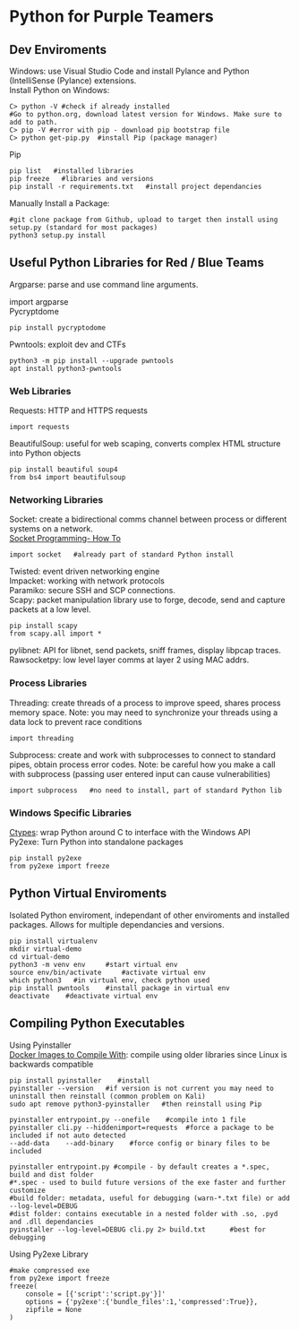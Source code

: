# Python for Purple Teamers    
## Dev Enviroments     
Windows: use Visual Studio Code and install Pylance and Python (IntelliSense (Pylance) extensions.     
Install Python on Windows:    

    C> python -V #check if already installed   
    #Go to python.org, download latest version for Windows. Make sure to add to path.   
    C> pip -V #error with pip - download pip bootstrap file   
    C> python get-pip.py  #install Pip (package manager)     
Pip    

    pip list   #installed libraries    
    pip freeze   #libraries and versions   
    pip install -r requirements.txt   #install project dependancies   
Manually Install a Package:    

    #git clone package from Github, upload to target then install using setup.py (standard for most packages)    
    python3 setup.py install     
   
## Useful Python Libraries for Red / Blue Teams     
Argparse: parse and use command line arguments.     

   import argparse     
Pycryptdome    

    pip install pycryptodome

Pwntools: exploit dev and CTFs      

    python3 -m pip install --upgrade pwntools      
    apt install python3-pwntools   
### Web Libraries   
Requests: HTTP and HTTPS requests         

    import requests      
BeautifulSoup: useful for web scaping, converts complex HTML structure into Python objects     

    pip install beautiful soup4    
    from bs4 import beautifulsoup     
### Networking Libraries   
Socket: create a bidirectional comms channel between process or different systems on a network.      
[Socket Programming- How To](https://docs.python.org/3/howto/sockets.html)    

    import socket   #already part of standard Python install     
Twisted: event driven networking engine     
Impacket: working with network protocols    
Paramiko: secure SSH and SCP connections.       
Scapy: packet manipulation library use to forge, decode, send and capture packets at a low level.   

    pip install scapy    
    from scapy.all import *     
pylibnet: API for libnet, send packets, sniff frames, display libpcap traces.     
Rawsocketpy: low level layer comms at layer 2 using MAC addrs.     
### Process Libraries   
Threading: create threads of a process to improve speed, shares process memory space. Note: you may need to synchronize your threads using a data lock to prevent race conditions         

    import threading    
Subprocess: create and work with subprocesses to connect to standard pipes, obtain process error codes. Note: be careful how you make a call with subprocess (passing user entered input can cause vulnerabilities)      

    import subprocess   #no need to install, part of standard Python lib      
### Windows Specific Libraries    
[Ctypes](https://docs.python.org/3/library/ctypes.html): wrap Python around C to interface with the Windows API     
Py2exe: Turn Python into standalone packages     

    pip install py2exe   
    from py2exe import freeze 

## Python Virtual Enviroments    
Isolated Python enviroment, independant of other enviroments and installed packages. Allows for multiple dependancies and versions.     

    pip install virtualenv     
    mkdir virtual-demo    
    cd virtual-demo      
    python3 -m venv env     #start virtual env     
    source env/bin/activate     #activate virtual env    
    which python3   #in virtual env, check python used      
    pip install pwntools    #install package in virtual env     
    deactivate    #deactivate virtual env     
    
## Compiling Python Executables     
Using Pyinstaller    
[Docker Images to Compile With](https://hub.docker.com/r/cdrx/pyinstaller-linux): compile using older libraries since Linux is backwards compatible    

    pip install pyinstaller    #install    
    pyinstaller --version   #if version is not current you may need to uninstall then reinstall (common problem on Kali)        
    sudo apt remove python3-pyinstaller   #then reinstall using Pip    
    
    pyinstaller entrypoint.py --onefile    #compile into 1 file    
    pyinstaller cli.py --hiddenimport=requests  #force a package to be included if not auto detected            
    --add-data    --add-binary    #force config or binary files to be included    
    
    pyinstaller entrypoint.py #compile - by default creates a *.spec, build and dist folder             
    #*.spec - used to build future versions of the exe faster and further customize         
    #build folder: metadata, useful for debugging (warn-*.txt file) or add --log-level=DEBUG              
    #dist folder: contains executable in a nested folder with .so, .pyd and .dll dependancies   
    pyinstaller --log-level=DEBUG cli.py 2> build.txt      #best for debugging    
 
 Using Py2exe Library    
 
    #make compressed exe     
    from py2exe import freeze 
    freeze(
	    console = [{'script':'script.py'}]'
	    options = {'py2exe':{'bundle_files':1,'compressed':True}},
	    zipfile = None 
    )
